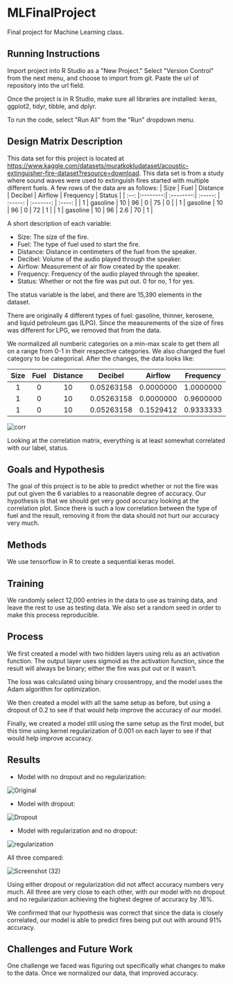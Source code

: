 # MLFinalProject
Final project for Machine Learning class.
## Running Instructions

Import project into R Studio as a "New Project." Select "Version Control" from the next menu, and choose to import from git. Paste the url of repository into the url field. 

Once the project is in R Studio, make sure all libraries are installed: keras, ggplot2, tidyr, tibble, and dplyr. 

To run the code, select "Run All" from the "Run" dropdown menu.

## Design Matrix Description
This data set for this project is located at https://www.kaggle.com/datasets/muratkokludataset/acoustic-extinguisher-fire-dataset?resource=download. This data set is from a study where sound waves were used to extinguish fires started with multiple different fuels. A few rows of the data are as follows:
| Size | Fuel     | Distance  | Decibel | Airflow | Frequency | Status |
| :--: |:--------:| :--------:| :-----: | :-----: | :-------: | :----: |
| 1    | gasoline | 10        | 96      | 0       | 75        | 0      |
| 1    | gasoline | 10        | 96      | 0       | 72        | 1      |
| 1    | gasoline | 10        | 96      | 2.6     | 70        | 1      |

A short description of each variable:
* Size: The size of the fire.
* Fuel: The type of fuel used to start the fire.
* Distance: Distance in centimeters of the fuel from the speaker.
* Decibel: Volume of the audio played through the speaker.
* Airflow: Measurement of air flow created by the speaker.
* Frequency: Frequency of the audio played through the speaker.
* Status: Whether or not the fire was put out. 0 for no, 1 for yes. 

The status variable is the label, and there are 15,390 elements in the dataset.

There are originally 4 different types of fuel: gasoline, thinner, kerosene, and liquid petroleum gas (LPG). Since the measurements of the size of fires was different for LPG, we removed that from the data. 

We normalized all numberic categories on a min-max scale to get them all on a range from 0-1 in their respective categories. We also changed the fuel category to be categorical. After the changes, the data looks like:

| Size | Fuel     | Distance  | Decibel    | Airflow   | Frequency | Status |
| :--: |:--------:| :--------:| :--------: | :-------: | :-------: | :----: |
| 1    | 0        | 10        | 0.05263158 | 0.0000000 | 1.0000000 | 0      |
| 1    | 0        | 10        | 0.05263158 | 0.0000000 | 0.9600000 | 1      |
| 1    | 0        | 10        | 0.05263158 | 0.1529412 | 0.9333333 | 1      |


![corr](https://user-images.githubusercontent.com/77691466/166080324-f505a4e6-bcfe-44f9-aa3c-c1b1cdcbe121.png)

Looking at the correlation matrix, everything is at least somewhat correlated with our label, status.

## Goals and Hypothesis
The goal of this project is to be able to predict whether or not the fire was put out given the 6 variables to a reasonable degree of accuracy. Our hypothesis is that we should get very good accuracy looking at the correlation plot. Since there is such a low correlation between the type of fuel and the result, removing it from the data should not hurt our accuracy very much.

## Methods
We use tensorflow in R to create a sequential keras model.   


## Training
We randomly select 12,000 entries in the data to use as training data, and leave the rest to use as testing data. We also set a random seed in order to make this process reproducible.

## Process
We first created a model with two hidden layers using relu as an activation function. The output layer uses sigmoid as the activation function, since the result will always be binary; either the fire was put out or it wasn't.  

The loss was calculated using binary crossentropy, and the model uses the Adam algorithm for optimization. 

We then created a model with all the same setup as before, but using a dropout of 0.2 to see if that would help improve the accuracy of our model.

Finally, we created a model still using the same setup as the first model, but this time using kernel regularization of 0.001 on each layer to see if that would help improve accuracy.

## Results
* Model with no dropout and no regularization: 

![Original](https://user-images.githubusercontent.com/77691466/166080385-e919a71b-2732-435d-80d0-63a6ea9ff945.png)

* Model with dropout:

![Dropout](https://user-images.githubusercontent.com/77691466/166080401-d136ac48-8628-4366-9f1f-2fa11c4fe65d.png)

* Model with regularization and no dropout:

![regularization](https://user-images.githubusercontent.com/77691466/166080423-a4262076-1585-42e8-9936-377a2ac24231.png)

All three compared: 

![Screenshot (32)](https://user-images.githubusercontent.com/77691466/166080557-6fe866a5-5e2a-4d90-8d0f-b0f4f1ccbfc1.png)

Using either dropout or regularization did not affect accuracy numbers very much. All three are very close to each other, with our model with no dropout and no regularization achieving the highest degree of accuracy by .16%.

We confirmed that our hypothesis was correct that since the data is closely correlated, our model is able to predict fires being put out with around 91% accuracy. 

## Challenges and Future Work
One challenge we faced was figuring out specifically what changes to make to the data. Once we normalized our data, that improved accuracy. 

